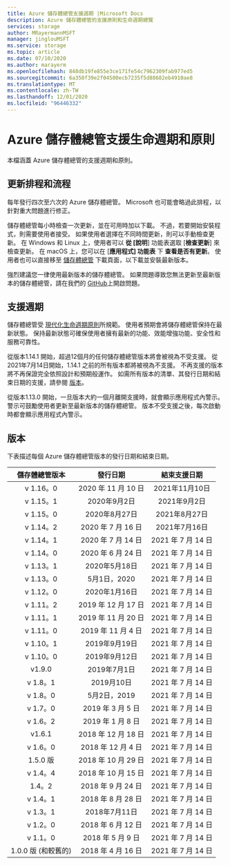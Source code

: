 ```yaml
---
title: Azure 儲存體總管支援週期 |Microsoft Docs
description: Azure 儲存體總管的支援原則和生命週期總覽
services: storage
author: MRayermannMSFT
manager: jinglouMSFT
ms.service: storage
ms.topic: article
ms.date: 07/10/2020
ms.author: marayerm
ms.openlocfilehash: 848db19fe855e3ce171fe54c7962309fab977ed5
ms.sourcegitcommit: 6a350f39e2f04500ecb7235f5d88682eb4910ae8
ms.translationtype: MT
ms.contentlocale: zh-TW
ms.lasthandoff: 12/01/2020
ms.locfileid: "96446332"
---
```

# <a name="azure-storage-explorer-support-lifecycle-and-policy"></a>Azure 儲存體總管支援生命週期和原則

本檔涵蓋 Azure 儲存體總管的支援週期和原則。

## <a name="update-schedule-and-process"></a>更新排程和流程

每年發行四次至六次的 Azure 儲存體總管。 Microsoft 也可能會略過此排程，以針對重大問題進行修正。

儲存體總管每小時檢查一次更新，並在可用時加以下載。 不過，若要開始安裝程式，則需要使用者接受。 如果使用者選擇在不同時間更新，則可以手動檢查更新。 在 Windows 和 Linux 上，使用者可以 **從 [說明**] 功能表選取 [**檢查更新**] 來檢查更新。 在 macOS 上，您可以在 [**應用程式] 功能表** 下 **查看是否有更新**。 使用者也可以直接移至 [儲存體總管](https://azure.microsoft.com/features/storage-explorer/) 下載頁面，以下載並安裝最新版本。

強烈建議您一律使用最新版本的儲存體總管。 如果問題導致您無法更新至最新版本的儲存體總管，請在我們的 [GitHub](https://github.com/microsoft/AzureStorageExplorer)上開啟問題。

## <a name="support-lifecycle"></a>支援週期

儲存體總管受 [現代化生命週期原則](https://support.microsoft.com/help/30881/modern-lifecycle-policy)所規範。 使用者預期會將儲存體總管保持在最新狀態。 保持最新狀態可確保使用者擁有最新的功能、效能增強功能、安全性和服務可靠性。

從版本1.14.1 開始，超過12個月的任何儲存體總管版本將會被視為不受支援。 從2021年7月14日開始，1.14.1 之前的所有版本都將被視為不支援。 不再支援的版本將不再保證完全依照設計和預期般運作。 如需所有版本的清單、其發行日期和結束日期的支援，請參閱 [版本](#releases)。

從版本1.13.0 開始，一旦版本大約一個月離開支援時，就會顯示應用程式內警示。 警示可鼓勵使用者更新至最新版本的儲存體總管。 版本不受支援之後，每次啟動時都會顯示應用程式內警示。

## <a name="releases"></a>版本

下表描述每個 Azure 儲存體總管版本的發行日期和結束日期。

| 儲存體總管版本  | 發行日期       | 結束支援日期 |
|:-------------------------:|:------------------:|:-------------------:|
| v 1.16。0                   | 2020 年 11 月 10 日  | 2021年11月10日   |
| v 1.15。1                   | 2020年9月2日  | 2021年9月2日   |
| v 1.15。0                   | 2020年8月27日    | 2021年8月27日     |
| v 1.14。2                   | 2020 年 7 月 16 日      | 2021年7月16日       |
| v 1.14。1                   | 2020 年 7 月 14 日      | 2021 年 7 月 14 日       |
| v 1.14。0                   | 2020 年 6 月 24 日      | 2021 年 7 月 14 日       |
| v 1.13。1                   | 2020年5月18日       | 2021 年 7 月 14 日       |
| v 1.13。0                   | 5月1日，2020        | 2021 年 7 月 14 日       |
| v 1.12。0                   | 2020年1月16日   | 2021 年 7 月 14 日       |
| v 1.11。2                   | 2019 年 12 月 17 日  | 2021 年 7 月 14 日       |
| v 1.11。1                   | 2019 年 11 月 20 日  | 2021 年 7 月 14 日       |
| v 1.11。0                   | 2019 年 11 月 4 日   | 2021 年 7 月 14 日       |
| v 1.10。1                   | 2019年9月19日 | 2021 年 7 月 14 日       |
| v 1.10。0                   | 2019年9月12日 | 2021 年 7 月 14 日       |
| v1.9.0                    | 2019年7月1日       | 2021 年 7 月 14 日       |
| v 1.8。1                    | 2019月10日       | 2021 年 7 月 14 日       |
| v 1.8。0                    | 5月2日，2019        | 2021 年 7 月 14 日       |
| v 1.7。0                    | 2019 年 3 月 5 日      | 2021 年 7 月 14 日       |
| v 1.6。2                    | 2019 年 1 月 8 日    | 2021 年 7 月 14 日       |
| v1.6.1                    | 2018 年 12 月 18 日  | 2021 年 7 月 14 日       |
| v 1.6。0                    | 2018 年 12 月 4 日   | 2021 年 7 月 14 日       |
| 1.5.0 版                    | 2018 年 10 月 29 日   | 2021 年 7 月 14 日       |
| v 1.4。4                    | 2018 年 10 月 15 日   | 2021 年 7 月 14 日       |
| 1.4。2                    | 2018 年 9 月 24 日 | 2021 年 7 月 14 日       |
| v 1.4。1                    | 2018 年 8 月 28 日    | 2021 年 7 月 14 日       |
| v 1.3。1                    | 2018年7月11日      | 2021 年 7 月 14 日       |
| v 1.2。0                    | 2018 年 6 月 12 日      | 2021 年 7 月 14 日       |
| v 1.1。0                    | 2018 年 5 月 9 日        | 2021 年 7 月 14 日       |
| 1.0.0 版 (和較舊的)         | 2018 年 4 月 16 日     | 2021 年 7 月 14 日       |
